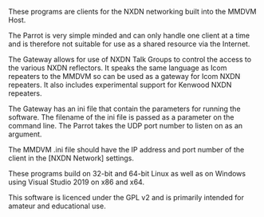 These programs are clients for the NXDN networking built into the MMDVM Host.

The Parrot is very simple minded and can only handle one client at a time and
is therefore not suitable for use as a shared resource via the Internet.

The Gateway allows for use of NXDN Talk Groups to control the access to the
various NXDN reflectors. It speaks the same language as Icom repeaters to the
MMDVM so can be used as a gateway for Icom NXDN repeaters. It also
includes experimental support for Kenwood NXDN repeaters.

The Gateway has an ini file that contain the parameters for running the
software. The filename of the ini file is passed as a parameter on the command
line. The Parrot takes the UDP port number to listen on as an argument.

The MMDVM .ini file should have the IP address and port number of the client in
the [NXDN Network] settings.

These programs build on 32-bit and 64-bit Linux as well as on Windows using
Visual Studio 2019 on x86 and x64.

This software is licenced under the GPL v2 and is primarily intended for amateur and
educational use.
